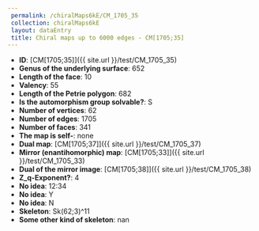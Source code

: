 ```yaml
--- 
 permalink: /chiralMaps6kE/CM_1705_35 
 collection: chiralMaps6kE
 layout: dataEntry
 title: Chiral maps up to 6000 edges - CM[1705;35]
---
```


- **ID**: [CM[1705;35]]({{ site.url }}/test/CM_1705_35)
- **Genus of the underlying surface**: 652
- **Length of the face**: 10
- **Valency**: 55
- **Length of the Petrie polygon**: 682
- **Is the automorphism group solvable?**: S
- **Number of vertices**: 62
- **Number of edges**: 1705
- **Number of faces**: 341
- **The map is self-**: none
- **Dual map**: [CM[1705;37]]({{ site.url }}/test/CM_1705_37)
- **Mirror (enantihomorphic) map**: [CM[1705;33]]({{ site.url }}/test/CM_1705_33)
- **Dual of the mirror image**: [CM[1705;38]]({{ site.url }}/test/CM_1705_38)
- **Z_q-Exponent?**: 4
- **No idea**:  12:34
- **No idea**: Y
- **No idea**: N
- **Skeleton**: Sk(62;3)^11
- **Some other kind of skeleton**: nan
